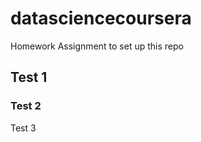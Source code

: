 datasciencecoursera
===================

Homework Assignment to set up this repo

## Test 1
### Test 2

Test 3

